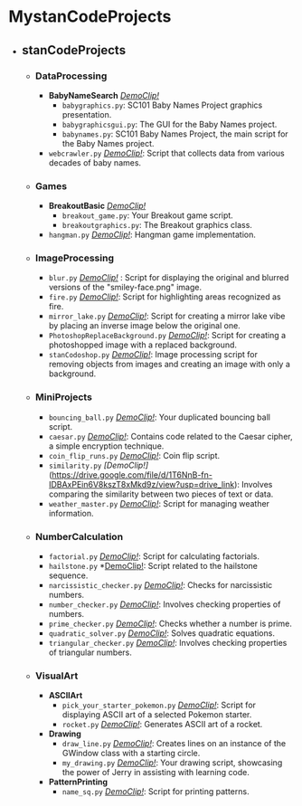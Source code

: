 # MystanCodeProjects
- ## **stanCodeProjects**
  - ### **DataProcessing**
    - **BabyNameSearch** *[DemoClip!]()*
      - `babygraphics.py`: SC101 Baby Names Project graphics presentation.
      - `babygraphicsgui.py`: The GUI for the Baby Names project.
      - `babynames.py`: SC101 Baby Names Project, the main script for the Baby Names project.
    - `webcrawler.py` *[DemoClip!]()*: Script that collects data from various decades of baby names.
  
  - ### **Games**
    - **BreakoutBasic** *[DemoClip!](https://drive.google.com/file/d/1tnsSPAY_29t5qm_rGkS_MiO6P-Z6yHSP/view?usp=drive_link)*
      - `breakout_game.py`: Your Breakout game script.
      - `breakoutgraphics.py`: The Breakout graphics class.
    - `hangman.py` *[DemoClip!](https://drive.google.com/file/d/11IDZAwsf8LwOupaW3tnS1uBHZgglcUee/view?usp=drive_link)*: Hangman game implementation.
  
  - ### **ImageProcessing**
    - `blur.py` *[DemoClip!](https://drive.google.com/file/d/1jjZ4kDthXh6P7YuenXQnfn5WFt4dSGdV/view?usp=drive_link)*
: Script for displaying the original and blurred versions of the "smiley-face.png" image.
    - `fire.py` *[DemoClip!](https://drive.google.com/file/d/1MNZ8rQJsD8XaN1GrIc4AxeGkbErh6gu-/view?usp=drive_link)*: Script for highlighting areas recognized as fire.
    - `mirror_lake.py` *[DemoClip!](https://drive.google.com/file/d/15YqSgct44GdwPxOVPlZxm2RKp5mpR1J9/view?usp=drive_link)*: Script for creating a mirror lake vibe by placing an inverse image below the original one.
    - `PhotoshopReplaceBackground.py` *[DemoClip!](https://drive.google.com/file/d/1KP8WryEWs3C7jPxJtercoHW23Q2MF19_/view?usp=drive_link)*: Script for creating a photoshopped image with a replaced background.
    - `stanCodoshop.py` *[DemoClip!]()*: Image processing script for removing objects from images and creating an image with only a background.
  
  - ### **MiniProjects**
    - `bouncing_ball.py` *[DemoClip!](https://drive.google.com/file/d/17rHhXWY544wkw9NhX86aSn2UijllCBN6/view?usp=drive_link)*: Your duplicated bouncing ball script.
    - `caesar.py` *[DemoClip!](https://drive.google.com/file/d/1c9NEFbaT4jMk3Eno44VCAzHtGtdw2l8a/view?usp=drive_link)*: Contains code related to the Caesar cipher, a simple encryption technique.
    - `coin_flip_runs.py` *[DemoClip!](https://drive.google.com/file/d/19_rHrdO6hpEEYtms_y7EpKFfQpWMFqzg/view?usp=drive_link)*: Coin flip script.
    - `similarity.py` *[DemoClip!]*(https://drive.google.com/file/d/1T6NnB-fn-IDBAxPEin6V8kszT8xMkd9z/view?usp=drive_link): Involves comparing the similarity between two pieces of text or data.
    - `weather_master.py` *[DemoClip!](https://drive.google.com/file/d/165sKfN44XcT3AlAr2MbZ1CuS4D04TR7O/view?usp=drive_link)*: Script for managing weather information.
  
  - ### **NumberCalculation**
    - `factorial.py` *[DemoClip!](https://drive.google.com/file/d/1hUqiU5MyWKAVTB_aN8lLxpK4ddZOZQr5/view?usp=drive_link)*: Script for calculating factorials.
    - `hailstone.py` *[DemoClip!](https://drive.google.com/file/d/1i3n0xISR2avP-1t4BWDA72IschbKn_tp/view?usp=drive_link*): Script related to the hailstone sequence.
    - `narcissistic_checker.py` *[DemoClip!](https://drive.google.com/file/d/1cLLUGKLjN74wtbS-8Zw7dnrt0l8zz-bD/view?usp=drive_link)*: Checks for narcissistic numbers.
    - `number_checker.py` *[DemoClip!](https://drive.google.com/file/d/11XqN3PZD41frGEgT4nq8O2EBKX_CFFmC/view?usp=drive_link)*: Involves checking properties of numbers.
    - `prime_checker.py` *[DemoClip!](https://drive.google.com/file/d/1OpRcTw-jA8Gz9LFAoe5IoPpssufFqNpq/view?usp=drive_link)*: Checks whether a number is prime.
    - `quadratic_solver.py` *[DemoClip!](https://drive.google.com/file/d/1EpG_Ohc0h--PVBpUeu2QIjR-ofRT3E7P/view?usp=drive_link)*: Solves quadratic equations.
    - `triangular_checker.py` *[DemoClip!](https://drive.google.com/file/d/1Gbm8cVB5IUSANLG8fiIKocoO53VKFxAj/view?usp=drive_link)*: Involves checking properties of triangular numbers.

  - ### **VisualArt**
    - **ASCIIArt**
      - `pick_your_starter_pokemon.py` *[DemoClip!](https://drive.google.com/file/d/1oDbwfee-ZiG3Ue2JyLiFQntpwI8PtHir/view?usp=drive_link)*: Script for displaying ASCII art of a selected Pokemon starter.
      - `rocket.py` *[DemoClip!](https://drive.google.com/file/d/1LwJi34iVHo8puAm0G3mJOn26yxUx6rTf/view?usp=drive_link)*: Generates ASCII art of a rocket.
    - **Drawing**
      - `draw_line.py` *[DemoClip!](https://drive.google.com/file/d/1Idy8d-5jFB2YqO2MkEQl-q0oDklZQDaa/view?usp=drive_link)*: Creates lines on an instance of the GWindow class with a starting circle.
      - `my_drawing.py` *[DemoClip!](https://drive.google.com/file/d/1lzbrrEtp4F2b6dmSeNffvp49Uh7A7h_a/view?usp=drive_link)*: Your drawing script, showcasing the power of Jerry in assisting with learning code.
    - **PatternPrinting**
      - `name_sq.py` *[DemoClip!](https://drive.google.com/file/d/1tlUVhzBjm8OSmGu5m_BBqKMCBR4eZ_9U/view?usp=drive_link)*: Script for printing patterns.
